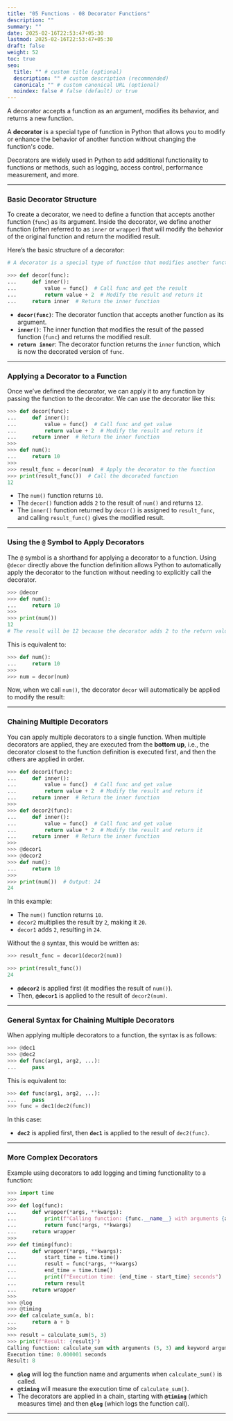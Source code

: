 ```yaml
---
title: "05 Functions - 08 Decorator Functions"
description: ""
summary: ""
date: 2025-02-16T22:53:47+05:30
lastmod: 2025-02-16T22:53:47+05:30
draft: false
weight: 52
toc: true
seo:
  title: "" # custom title (optional)
  description: "" # custom description (recommended)
  canonical: "" # custom canonical URL (optional)
  noindex: false # false (default) or true
---
```





A decorator accepts a function as an argument, modifies its behavior, and returns a new function.

A **decorator** is a special type of function in Python that allows you to modify or enhance the behavior of another function without changing the function's code. 

Decorators are widely used in Python to add additional functionality to functions or methods, such as logging, access control, performance measurement, and more.

---

### **Basic Decorator Structure**

To create a decorator, we need to define a function that accepts another function (`func`) as its argument. Inside the decorator, we define another function (often referred to as `inner` or `wrapper`) that will modify the behavior of the original function and return the modified result.

Here’s the basic structure of a decorator:

```python
# A decorator is a special type of function that modifies another function's behavior

>>> def decor(func):
...     def inner():
...         value = func()  # Call func and get the result
...         return value + 2  # Modify the result and return it
...     return inner  # Return the inner function
```

- **`decor(func)`**: The decorator function that accepts another function as its argument.
- **`inner()`**: The inner function that modifies the result of the passed function (`func`) and returns the modified result.
- **`return inner`**: The decorator function returns the `inner` function, which is now the decorated version of `func`.

---

### **Applying a Decorator to a Function**

Once we’ve defined the decorator, we can apply it to any function by passing the function to the decorator. We can use the decorator like this:

```python
>>> def decor(func):
...     def inner():
...         value = func()  # Call func and get value
...         return value + 2  # Modify the result and return it
...     return inner  # Return the inner function
>>> 
>>> def num():
...     return 10
>>> 
>>> result_func = decor(num)  # Apply the decorator to the function
>>> print(result_func())  # Call the decorated function
12
```

- The `num()` function returns `10`.
- The `decor()` function adds `2` to the result of `num()` and returns `12`.
- The `inner()` function returned by `decor()` is assigned to `result_func`, and calling `result_func()` gives the modified result.

---

### **Using the `@` Symbol to Apply Decorators**

The `@` symbol is a shorthand for applying a decorator to a function. Using `@decor` directly above the function definition allows Python to automatically apply the decorator to the function without needing to explicitly call the decorator.

```python
>>> @decor
>>> def num():
...     return 10
>>> 
>>> print(num())  
12
# The result will be 12 because the decorator adds 2 to the return value
```

This is equivalent to:

```python
>>> def num():
...     return 10
>>> 
>>> num = decor(num)
```

Now, when we call `num()`, the decorator `decor` will automatically be applied to modify the result:


---

### **Chaining Multiple Decorators**

You can apply multiple decorators to a single function. When multiple decorators are applied, they are executed from the **bottom up**, i.e., the decorator closest to the function definition is executed first, and then the others are applied in order.

```python
>>> def decor1(func):
...     def inner():
...         value = func()  # Call func and get value
...         return value + 2  # Modify the result and return it
...     return inner  # Return the inner function
>>> 
>>> def decor2(func):
...     def inner():
...         value = func()  # Call func and get value
...         return value * 2  # Modify the result and return it
...     return inner  # Return the inner function
>>> 
>>> @decor1
>>> @decor2
>>> def num():
...     return 10
>>> 
>>> print(num())  # Output: 24
24
```

In this example:

- The `num()` function returns `10`.
- `decor2` multiplies the result by `2`, making it `20`.
- `decor1` adds `2`, resulting in `24`.

Without the `@` syntax, this would be written as:
```python
>>> result_func = decor1(decor2(num))

>>> print(result_func())
24
```
- **`@decor2`** is applied first (it modifies the result of `num()`).
- Then, **`@decor1`** is applied to the result of `decor2(num)`.


---

### **General Syntax for Chaining Multiple Decorators**

When applying multiple decorators to a function, the syntax is as follows:

```python
>>> @dec1
>>> @dec2
>>> def func(arg1, arg2, ...):
...     pass

```

This is equivalent to:

```python
>>> def func(arg1, arg2, ...):
...     pass
>>> func = dec1(dec2(func))
```

In this case:

- **`dec2`** is applied first, then **`dec1`** is applied to the result of `dec2(func)`.

---

### **More Complex Decorators**


Example using decorators to add logging and timing functionality to a function:

```python
>>> import time
>>> 
>>> def log(func):
...     def wrapper(*args, **kwargs):
...         print(f"Calling function: {func.__name__} with arguments {args} and keyword arguments {kwargs}")
...         return func(*args, **kwargs)
...     return wrapper
>>> 
>>> def timing(func):
...     def wrapper(*args, **kwargs):
...         start_time = time.time()
...         result = func(*args, **kwargs)
...         end_time = time.time()
...         print(f"Execution time: {end_time - start_time} seconds")
...         return result
...     return wrapper
>>> 
>>> @log
>>> @timing
>>> def calculate_sum(a, b):
...     return a + b
>>> 
>>> result = calculate_sum(5, 3)
>>> print(f"Result: {result}")
Calling function: calculate_sum with arguments (5, 3) and keyword arguments {}
Execution time: 0.000001 seconds
Result: 8
```

- **`@log`** will log the function name and arguments when `calculate_sum()` is called.
- **`@timing`** will measure the execution time of `calculate_sum()`.
- The decorators are applied in a chain, starting with **`@timing`** (which measures time) and then **`@log`** (which logs the function call).

---


